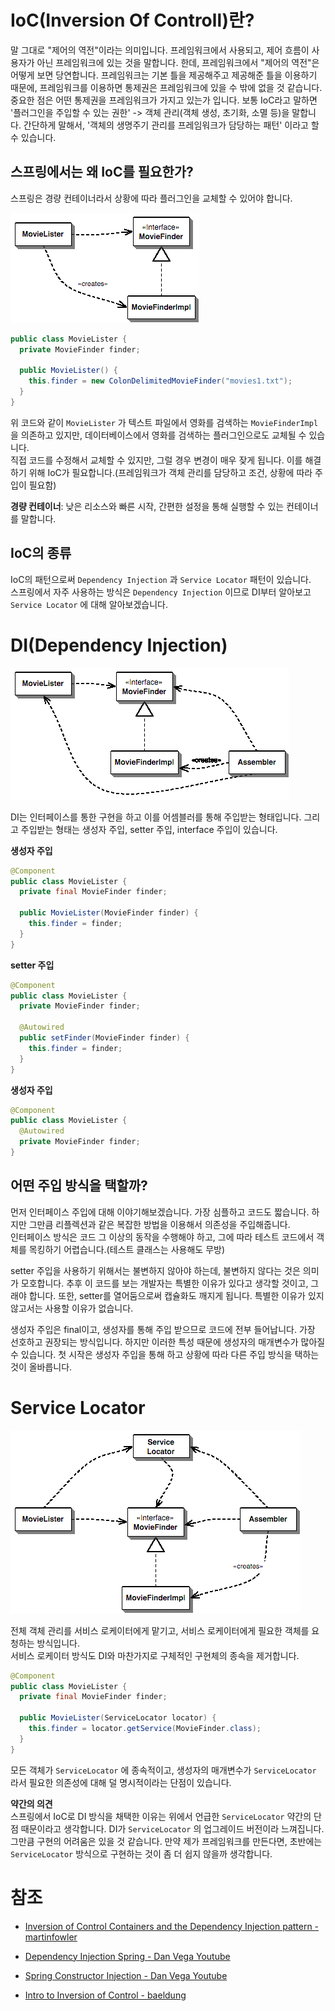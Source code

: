 # IoC(Inversion Of Controll)란?

말 그대로 "제어의 역전"이라는 의미입니다. 프레임워크에서 사용되고, 제어 흐름이 사용자가 아닌 프레임워크에 있는 것을 말합니다.
한데, 프레임워크에서 "제어의 역전"은 어떻게 보면 당연합니다. 프레임워크는 기본 틀을 제공해주고 제공해준 틀을 이용하기 때문에, 프레임워크를 이용하면 통제권은 프레임워크에 있을 수 밖에 없을 것 같습니다.   
중요한 점은 어떤 통제권을 프레임워크가 가지고 있는가 입니다. 보통 IoC라고 말하면 '플러그인을 주입할 수 있는 권한' -> 객체 관리(객체 생성, 초기화, 소멸 등)을 말합니다. 간단하게 말해서, '객체의 생명주기 관리를 프레임워크가 담당하는 패턴' 이라고 할 수 있습니다.

## 스프링에서는 왜 IoC를 필요한가?

스프링은 경량 컨테이너라서 상황에 따라 플러그인을 교체할 수 있어야 합니다.

![alt text](<image/스프링에서의 IoC/MovieLister와 MovieFinder 의존관계.png>)

```java
public class MovieLister {
  private MovieFinder finder;
  
  public MovieLister() {
    this.finder = new ColonDelimitedMovieFinder("movies1.txt");
  }
}
```

위 코드와 같이 `MovieLister` 가 텍스트 파일에서 영화를 검색하는 `MovieFinderImpl` 을 의존하고 있지만, 데이터베이스에서 영화를 검색하는 플러그인으로도 교체될 수 있습니다.   
직접 코드를 수정해서 교체할 수 있지만, 그럴 경우 변경이 매우 잦게 됩니다.
이를 해결하기 위해 IoC가 필요합니다.(프레임워크가 객체 관리를 담당하고 조건, 상황에 따라 주입이 필요함)

**경량 컨테이너**: 낮은 리소스와 빠른 시작, 간편한 설정을 통해 실행할 수 있는 컨테이너를 말합니다. 

## IoC의 종류

IoC의 패턴으로써 `Dependency Injection` 과 `Service Locator` 패턴이 있습니다.   
스프링에서 자주 사용하는 방식은 `Dependency Injection` 이므로 DI부터 알아보고 `Service Locator` 에 대해 알아보겠습니다.

# DI(Dependency Injection)

![alt text](<image/스프링에서의 IoC/MovieLister와 MovieFinder와 Assembler.png>)

DI는 인터페이스를 통한 구현을 하고 이를 어셈블러를 통해 주입받는 형태입니다. 그리고 주입받는 형태는 생성자 주입, setter 주입, interface 주입이 있습니다.

**생성자 주입**   
```java
@Component
public class MovieLister {
  private final MovieFinder finder;
  
  public MovieLister(MovieFinder finder) {
    this.finder = finder;
  }
}
```

**setter 주입**   
```java
@Component
public class MovieLister {
  private MovieFinder finder;
  
  @Autowired
  public setFinder(MovieFinder finder) {
    this.finder = finder;
  }
}
```

**생성자 주입**   
```java
@Component
public class MovieLister {
  @Autowired
  private MovieFinder finder;
}
```

## 어떤 주입 방식을 택할까?

먼저 인터페이스 주입에 대해 이야기해보겠습니다. 가장 심플하고 코드도 짧습니다. 하지만 그만큼 리플렉션과 같은 복잡한 방법을 이용해서 의존성을 주입해줍니다.   
인터페이스 방식은 코드 그 이상의 동작을 수행해야 하고, 그에 따라 테스트 코드에서 객체를 목킹하기 어렵습니다.(테스트 클래스는 사용해도 무방)   

setter 주입을 사용하기 위해서는 불변하지 않아야 하는데, 불변하지 않다는 것은 의미가 모호합니다. 추후 이 코드를 보는 개발자는 특별한 이유가 있다고 생각할 것이고, 그래야 합니다. 또한, setter를 열어둠으로써 캡슐화도 깨지게 됩니다. 특별한 이유가 있지 않고서는 사용할 이유가 없습니다.

생성자 주입은 final이고, 생성자를 통해 주입 받으므로 코드에 전부 들어납니다. 가장 선호하고 권장되는 방식입니다. 하지만 이러한 특성 때문에 생성자의 매개변수가 많아질 수 있습니다. 첫 시작은 생성자 주입을 통해 하고 상황에 따라 다른 주입 방식을 택하는 것이 올바릅니다.

# Service Locator

![alt text](<image/스프링에서의 IoC/서비스 로케이터 방식.png>)

전체 객체 관리를 서비스 로케이터에게 맡기고, 서비스 로케이터에게 필요한 객체를 요청하는 방식입니다.   
서비스 로케이터 방식도 DI와 마찬가지로 구체적인 구현체의 종속을 제거합니다.

```java
@Component
public class MovieLister {
  private final MovieFinder finder;
  
  public MovieLister(ServiceLocator locator) {
    this.finder = locator.getService(MovieFinder.class);
  }
}
```

모든 객체가 `ServiceLocator` 에 종속적이고, 생성자의 매개변수가 `ServiceLocator` 라서 필요한 의존성에 대해 덜 명시적이라는 단점이 있습니다.   

**약간의 의견**   
스프링에서 IoC로 DI 방식을 채택한 이유는 위에서 언급한 `ServiceLocator` 약간의 단점 때문이라고 생각합니다. DI가 `ServiceLocator` 의 업그레이드 버전이라 느껴집니다.   
그만큼 구현의 어려움은 있을 것 같습니다. 만약 제가 프레임워크를 만든다면, 초반에는 `ServiceLocator` 방식으로 구현하는 것이 좀 더 쉽지 않을까 생각합니다.

# 참조

- [Inversion of Control Containers and the Dependency Injection pattern - martinfowler](https://martinfowler.com/articles/injection.html)

- [Dependency Injection Spring - Dan Vega Youtube](https://www.youtube.com/watch?v=TBlB2_4_Sqo)
- [Spring Constructor Injection - Dan Vega Youtube](https://www.youtube.com/watch?v=aX-bgylmprA)

- [Intro to Inversion of Control - baeldung](https://www.baeldung.com/inversion-control-and-dependency-injection-in-spring)